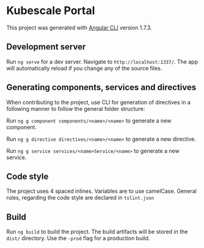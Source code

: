 # Kubescale Portal

This project was generated with [Angular CLI](https://github.com/angular/angular-cli) version 1.7.3.

## Development server

Run `ng serve` for a dev server. Navigate to `http://localhost:1337/`. The app will automatically reload if you change any of the source files.

## Generating components, services and directives

When contributing to the project, use CLI for generation of directives in a following manner to follow the general folder structure:

Run `ng g component components/<name>/<name>` to generate a new component. 

Run `ng g directive directives/<name>/<name>` to generate a new directive. 

Run `ng g service services/<name>Service/<name>` to generate a new service. 

## Code style

The project uses 4 spaced inlines. Variables are to use camelCase. General rules, regarding the code style are declared in `tslint.json`

## Build

Run `ng build` to build the project. The build artifacts will be stored in the `dist/` directory. Use the `-prod` flag for a production build.
